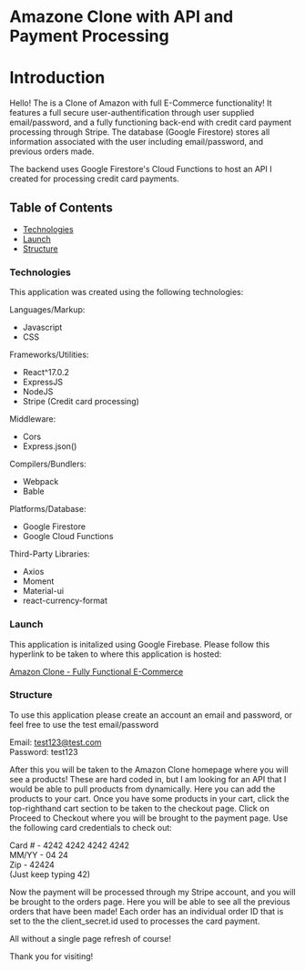 # Amazone Clone with API and Payment Processing

# Introduction

Hello! The is a Clone of Amazon with full E-Commerce functionality! It features a full secure user-authentification through user supplied email/password, and a fully functioning back-end with credit card payment processing through Stripe. The database (Google Firestore) stores all information associated with the user including email/password, and previous orders made.

The backend uses Google Firestore's Cloud Functions to host an API I created for processing credit card payments.

## Table of Contents

- <a href= https://github.com/Nicolasdha/Amazon-Clone#Technologies>Technologies</a>
- <a href= https://github.com/Nicolasdha/Amazon-Clone#Launch>Launch</a>
- <a href= https://github.com/Nicolasdha/Amazon-Clone#Structure> Structure</a>

### Technologies

This application was created using the following technologies:

Languages/Markup:

- Javascript
- CSS

Frameworks/Utilities:

- React^17.0.2
- ExpressJS
- NodeJS
- Stripe (Credit card processing)

Middleware:

- Cors
- Express.json()

Compilers/Bundlers:

- Webpack
- Bable

Platforms/Database:

- Google Firestore
- Google Cloud Functions

Third-Party Libraries:

- Axios
- Moment
- Material-ui
- react-currency-format

### Launch

This application is initalized using Google Firebase. Please follow this hyperlink to be taken to where this application is hosted:

<a href=ndurikhaecommclone.web.app> Amazon Clone - Fully Functional E-Commerce</a>

### Structure

To use this application please create an account an email and password, or feel free to use the test email/password

Email: test123@test.com<br>
Password: test123

After this you will be taken to the Amazon Clone homepage where you will see a products! These are hard coded in, but I am looking for an API that I would be able to pull products from dynamically. Here you can add the products to your cart. Once you have some products in your cart, click the top-righthand cart section to be taken to the checkout page. Click on Proceed to Checkout where you will be brought to the payment page. Use the following card credentials to check out:

Card # - 4242 4242 4242 4242<br>
MM/YY - 04 24<br>
Zip - 42424<br>
(Just keep typing 42)

Now the payment will be processed through my Stripe account, and you will be brought to the orders page. Here you will be able to see all the previous orders that have been made! Each order has an individual order ID that is set to the the client_secret.id used to processes the card payment.

All without a single page refresh of course!

Thank you for visiting! <br><br><br>

<!-- ![Logo](https://i.ibb.co/nr2trL4/Screen-Shot-2020-09-08-at-4-20-44-PM.png) -->
